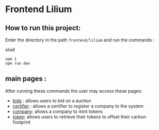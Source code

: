 # Frontend Lilium

## How to run this project:

Enter the directory in the path `frontend/lilium` and run the commands :

shell
```
npm i
npm run dev
```

## main pages :

After running these commands the user may access these pages:

- [bids](http://localhost:5173/bid) : allows users to bid on a auction
- [certifier](http://localhost:5173/certifier) : allows a certifier to register a company to the system
- [company](http://localhost:5173/company): allows a company to mint tokens
- [token](http://localhost:5173/token): allows users to retrieve their tokens to offset their carbon footprint
